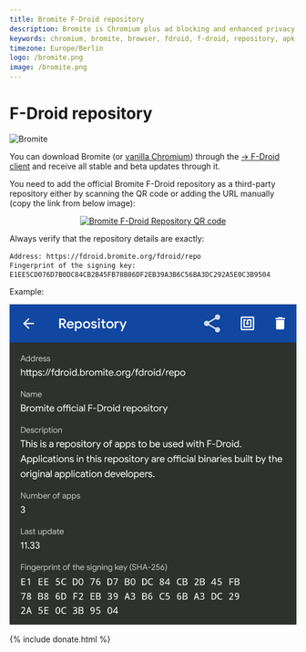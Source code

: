 ```yaml
---
title: Bromite F-Droid repository
description: Bromite is Chromium plus ad blocking and enhanced privacy; take back your browser
keywords: chromium, bromite, browser, fdroid, f-droid, repository, apk, adblock, android, privacy, amp, arm, arm64, 8.1, 8.0, oreo, 4.4, 5.0, 5.1, 6.0, 7.0, 7.1, kitkat, lollipop, marshmallow, nougat, aroma, super, stock, full, mini, micro, nano, pico, tvstock, background video playback, fingerprinting
timezone: Europe/Berlin
logo: /bromite.png
image: /bromite.png
---
```

# F-Droid repository

<img title="Bromite - Take back your browser!" src="/bromite.png" width="96" alt="Bromite" />

You can download Bromite (or [vanilla Chromium](./chromium)) through the [&rarr; F-Droid client](https://f-droid.org/) and receive all stable and beta updates through it.

You need to add the official Bromite F-Droid repository as a third-party repository either by scanning the QR code or adding the URL manually (copy the link from below image):

<center><a href="https://fdroid.bromite.org/fdroid/repo?fingerprint=E1EE5CD076D7B0DC84CB2B45FB78B86DF2EB39A3B6C56BA3DC292A5E0C3B9504"><img title="Bromite - Take back your browser! - F-Droid repository QR code" src="/assets/img/fdroid_repo_qrcode.png" width="128" alt="Bromite F-Droid Repository QR code" /></a></center>

Always verify that the repository details are exactly:
```
Address: https://fdroid.bromite.org/fdroid/repo
Fingerprint of the signing key: E1EE5CD076D7B0DC84CB2B45FB78B86DF2EB39A3B6C56BA3DC292A5E0C3B9504
```

Example:

<center><img alt="F-Droid client repository example" title="F-Droid client repository example" src="/assets/img/fdroid_repo_example.png" /></center>

{% include donate.html %}
